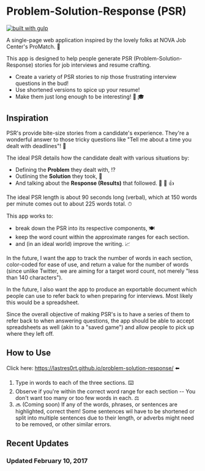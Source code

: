 # Problem-Solution-Response (PSR)
[![built with gulp](https://img.shields.io/badge/gulp-all_the_builds!-eb4a4b.svg?logo=data%3Aimage%2Fpng%3Bbase64%2CiVBORw0KGgoAAAANSUhEUgAAAAYAAAAOCAMAAAA7QZ0XAAAABlBMVEUAAAD%2F%2F%2F%2Bl2Z%2FdAAAAAXRSTlMAQObYZgAAABdJREFUeAFjAAFGRjSSEQzwUgwQkjAFAAtaAD0Ls2nMAAAAAElFTkSuQmCC)](http://gulpjs.com/)

A single-page web application inspired by the lovely folks at NOVA Job Center's ProMatch. 💼

This app is designed to help people generate PSR (Problem-Solution-Response) stories for job interviews and resume crafting. 

* Create a variety of PSR stories to nip those frustrating interview questions in the bud! 
* Use shortened versions to spice up your resume! 
* Make them just long enough to be interesting! 👔 🎓

## Inspiration

PSR's provide bite-size stories from a candidate's experience. They're a wonderful answer to those tricky questions like "Tell me about a time you dealt with deadlines"! 👄 

The ideal PSR details how the candidate dealt with various situations by:

* Defining the **Problem** they dealt with, ⁉️
* Outlining the **Solution** they took, 🔬
* And talking about the **Response (Results)** that followed. 🎉 💯 👍

The ideal PSR length is about 90 seconds long (verbal), which at 150 words per minute comes out to about 225 words total. ⏱

This app works to:

* break down the PSR into its respective components, 🍽
* keep the word count within the approximate ranges for each section.
* and (in an ideal world) improve the writing. 📈

In the future, I want the app to track the number of words in each section, color-coded for ease of use, and return a value for the number of words (since unlike Twitter, we are aiming for a target word count, not merely "less than 140 characters").

In the future, I also want the app to produce an exportable document which people can use to refer back to when preparing for interviews. Most likely this would be a spreadsheet. 

Since the overall objective of making PSR's is to have a series of them to refer back to when answering questions, the app should be able to accept spreadsheets as well (akin to a "saved game") and allow people to pick up where they left off.

## How to Use

Click here: https://lastres0rt.github.io/problem-solution-response/ ⬅️

1. Type in words to each of the three sections. ⌨️
2. Observe if you're within the correct word range for each section -- You don't want too many or too few words in each. ⚖️
3. 🔜 (Coming soon) If any of the words, phrases, or sentences are highlighted, correct them! Some sentences wil have to be shortened or split into multiple sentences due to their length, or adverbs might need to be removed, or other similar errors.

## Recent Updates
### Updated February 10, 2017
